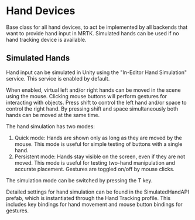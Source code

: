 # Hand Devices

Base class for all hand devices, to act be implemented by all backends that want to provide hand input in MRTK. Simulated hands can be used if no hand tracking device is available.

## Simulated Hands

Hand input can be simulated in Unity using the "In-Editor Hand Simulation" service. This service is enabled by default.

When enabled, virtual left and/or right hands can be moved in the scene using the mouse. Clicking mouse buttons will perform gestures for interacting with objects.
Press shift to control the left hand and/or space to control the right hand. By pressing shift and space simultaneously both hands can be moved at the same time.

The hand simulation has two modes:
  1. Quick mode: Hands are shown only as long as they are moved by the mouse. This mode is useful for simple testing of buttons with a single hand.
  2. Persistent mode: Hands stay visible on the screen, even if they are not moved. This mode is useful for testing two-hand manipulation and accurate placement. Gestures are toggled on/off by mouse clicks.

The simulation mode can be switched by pressing the T key.

Detailed settings for hand simulation can be found in the SimulatedHandAPI prefab, which is instantiated through the Hand Tracking profile. This includes key bindings for hand movement and mouse button bindings for gestures.